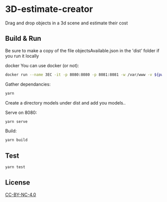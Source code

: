 # 3D-estimate-creator

Drag and drop objects in a 3d scene and estimate their cost

## Build & Run
Be sure to make a copy of the file objectsAvailable.json in the 'dist' folder if you run it locally

docker
You can use docker (or not):

```bash
docker run --name 3EC -it -p 8080:8080 -p 8081:8081 -w /var/www -v ${pwd}:/var/www node:9 /bin/bash
```

Gather dependancies:

```bash
yarn
```

Create a directory models under dist and add you models..

Serve on 8080:

```bash
yarn serve
```

Build:

```bash
yarn build
```

## Test

```bash
yarn test
```

## License

[CC-BY-NC-4.0](https://creativecommons.org/licenses/by-nc/4.0/)